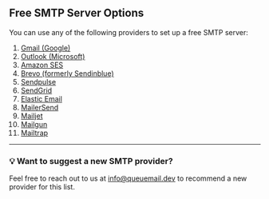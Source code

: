 ## Free SMTP Server Options

You can use any of the following providers to set up a free SMTP server:

1. [Gmail (Google)](https://kinsta.com/blog/gmail-smtp-server/)  
2. [Outlook (Microsoft)](https://support.microsoft.com/en-au/office/pop-imap-and-smtp-settings-for-outlook-com-d088b986-291d-42b8-9564-9c414e2aa040)  
3. [Amazon SES](https://aws.amazon.com/es/ses/pricing/)  
4. [Brevo (formerly Sendinblue)](https://www.brevo.com/es/pricing/)  
5. [Sendpulse](https://sendpulse.com/prices/smtp)  
6. [SendGrid](https://sendgrid.com/pricing/)  
7. [Elastic Email](https://elasticemail.com/email-api-pricing)  
8. [MailerSend](https://www.mailersend.com/pricing)  
9. [Mailjet](https://www.mailjet.com/pricing/)  
10. [Mailgun](https://www.mailgun.com/pricing/)  
11. [Mailtrap](https://mailtrap.io/pricing/)

---

### 💡 Want to suggest a new SMTP provider?

Feel free to reach out to us at [info@queuemail.dev](mailto:info@queuemail.dev) to recommend a new provider for this list.
